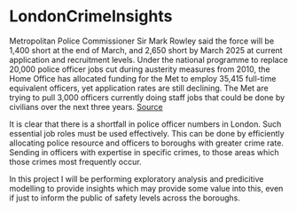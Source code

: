 # LondonCrimeInsights
Metropolitan Police Commissioner Sir Mark Rowley said the force will be 1,400 short at the end of March, and 2,650 short by March 2025 at current application and recruitment levels.
Under the national programme to replace 20,000 police officer jobs cut during austerity measures from 2010, the Home Office has allocated funding for the Met to employ 35,415 full-time equivalent officers, yet application rates are still declining. The Met are trying to pull 3,000 officers currently doing staff jobs that could be done by civilians over the next three years. [Source](https://www.independent.co.uk/news/uk/mark-rowley-home-office-metropolitan-police-london-pcsos-b2499926.html) 

It is clear that there is a shortfall in police officer numbers in London. Such essential job roles must be used effectively. This can be done by efficiently allocating police resource and officers to boroughs with greater crime rate. Sending in officers with expertise in specific crimes, to those areas which those crimes most frequently occur. 

In this project I will be performing exploratory analysis and predicitive modelling to provide insights which may provide some value into this, even if just to inform the public of safety levels across the boroughs.


